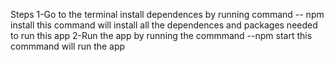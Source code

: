 Steps
1-Go to the terminal install dependences by running command -- npm install
this command will install all the dependences and packages needed to run this app
2-Run the app by running the commmand --npm start
this commmand will run the app

